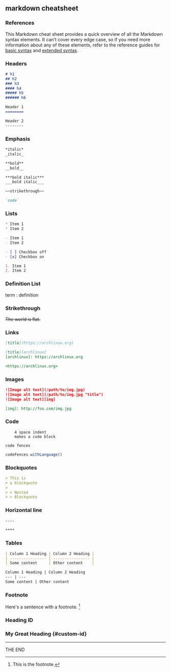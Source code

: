 ## markdown cheatsheet

### References

This Markdown cheat sheet provides a quick overview of all the Markdown syntax
elements. It can’t cover every edge case, so if you need more information
about any of these elements, refer to the reference guides for
[basic syntax](https://www.markdownguide.org/basic-syntax)
and
[extended syntax](https://www.markdownguide.org/extended-syntax).

### Headers

```markdown
# h1
## h2
### h3
#### h4
##### h5
###### h6
```

```markdown
Header 1
========
```

```markdown
Header 2
--------
```

### Emphasis

```markdown
*italic*
_italic_
```

```markdown
**bold**
__bold__
```

```markdown
***bold italic***
___bold italic___
```

```markdown
~~strikethrough~~
```

```markdown
`code`
```

### Lists

```markdown
* Item 1
* Item 2
```

```markdown
- Item 1
- Item 2
```

```markdown
- [ ] Checkbox off
- [x] Checkbox on
```

```markdown
1. Item 1
2. Item 2
```

### Definition List

term
: definition

### Strikethrough

~~The world is flat.~~

### Links

```markdown
[title](https://archlinux.org)
```

```markdown
[title][archlinux]
[archlinux]: https://archlinux.org
```

```markdown
<https://archlinux.org>
```

### Images

```markdown
![Image alt text](/path/to/img.jpg)
![Image alt text](/path/to/img.jpg "title")
![Image alt text][img]
```

```markdown
[img]: http://foo.com/img.jpg
```

### Code

```
    4 space indent
    makes a code block
```

```
code fences
```

```js
codeFences.withLanguage()
```

### Blockquotes

```markdown
> This is
> a blockquote
>
> > Nested
> > Blockquote
```

### Horizontal line

```markdown
----
```

```markdown
****
```

### Tables

```markdown
| Column 1 Heading | Column 2 Heading |
| ---------------- | ---------------- |
| Some content     | Other content    |
```

```markdown
Column 1 Heading | Column 2 Heading
--- | ---
Some content | Other content
```

### Footnote

Here's a sentence with a footnote. [^1]

[^1]: This is the footnote.

### Heading ID

### My Great Heading {#custom-id}

---

THE END
